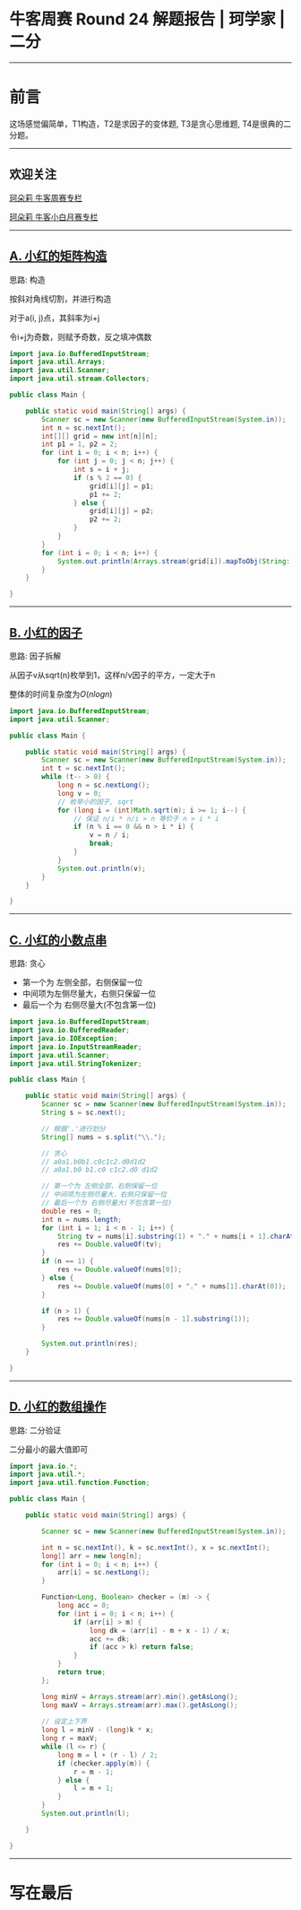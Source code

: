 
# 牛客周赛 Round 24 解题报告 | 珂学家 | 二分

---
# 前言

这场感觉偏简单，T1构造，T2是求因子的变体题, T3是贪心思维题, T4是很典的二分题。

---

## 欢迎关注

[珂朵莉 牛客周赛专栏](https://www.nowcoder.com/issue/tutorial?zhuanlanId=09oWoj)

[珂朵莉 牛客小白月赛专栏](https://www.nowcoder.com/issue/tutorial?zhuanlanId=0pyBbm)

---

## [A. 小红的矩阵构造](https://ac.nowcoder.com/acm/contest/71993/A)

思路: 构造

按斜对角线切割，并进行构造

对于a(i, j)点，其斜率为i+j

令i+j为奇数，则赋予奇数，反之填冲偶数

```java
import java.io.BufferedInputStream;
import java.util.Arrays;
import java.util.Scanner;
import java.util.stream.Collectors;

public class Main {

    public static void main(String[] args) {
        Scanner sc = new Scanner(new BufferedInputStream(System.in));
        int n = sc.nextInt();
        int[][] grid = new int[n][n];
        int p1 = 1, p2 = 2;
        for (int i = 0; i < n; i++) {
            for (int j = 0; j < n; j++) {
                int s = i + j;
                if (s % 2 == 0) {
                    grid[i][j] = p1;
                    p1 += 2;
                } else {
                    grid[i][j] = p2;
                    p2 += 2;
                }
            }
        }
        for (int i = 0; i < n; i++) {
            System.out.println(Arrays.stream(grid[i]).mapToObj(String::valueOf).collect(Collectors.joining(" ")));
        }
    }

}
```

---
## [B. 小红的因子](https://ac.nowcoder.com/acm/contest/71993/B)

思路: 因子拆解

从因子v从sqrt(n)枚举到1，这样n/v因子的平方，一定大于n

整体的时间复杂度为$O(nlogn)$

```java
import java.io.BufferedInputStream;
import java.util.Scanner;

public class Main {

    public static void main(String[] args) {
        Scanner sc = new Scanner(new BufferedInputStream(System.in));
        int t = sc.nextInt();
        while (t-- > 0) {
            long n = sc.nextLong();
            long v = 0;
            // 枚举小的因子, sqrt
            for (long i = (int)Math.sqrt(n); i >= 1; i--) {
                // 保证 n/i * n/i > n 等价于 n > i * i
                if (n % i == 0 && n > i * i) {
                    v = n / i;
                    break;
                }
            }
            System.out.println(v);
        }
    }

}
```
---

## [C. 小红的小数点串](https://ac.nowcoder.com/acm/contest/71993/C)

思路: 贪心

- 第一个为 左侧全部，右侧保留一位
- 中间项为左侧尽量大，右侧只保留一位
- 最后一个为 右侧尽量大(不包含第一位)

```java
import java.io.BufferedInputStream;
import java.io.BufferedReader;
import java.io.IOException;
import java.io.InputStreamReader;
import java.util.Scanner;
import java.util.StringTokenizer;

public class Main {

    public static void main(String[] args) {
        Scanner sc = new Scanner(new BufferedInputStream(System.in));
        String s = sc.next();

        // 根据'.'进行划分
        String[] nums = s.split("\\.");

        // 贪心
        // a0a1.b0b1.c0c1c2.d0d1d2
        // a0a1.b0 b1.c0 c1c2.d0 d1d2

        // 第一个为 左侧全部，右侧保留一位
        // 中间项为左侧尽量大，右侧只保留一位
        // 最后一个为 右侧尽量大(不包含第一位)
        double res = 0;
        int n = nums.length;
        for (int i = 1; i < n - 1; i++) {
            String tv = nums[i].substring(1) + "." + nums[i + 1].charAt(0);
            res += Double.valueOf(tv);
        }
        if (n == 1) {
            res += Double.valueOf(nums[0]);
        } else {
            res += Double.valueOf(nums[0] + "." + nums[1].charAt(0));
        }

        if (n > 1) {
            res += Double.valueOf(nums[n - 1].substring(1));
        }

        System.out.println(res);
    }

}
```
---

## [D. 小红的数组操作](https://ac.nowcoder.com/acm/contest/71993/D)

思路: 二分验证

二分最小的最大值即可

```java
import java.io.*;
import java.util.*;
import java.util.function.Function;

public class Main {

    public static void main(String[] args) {

        Scanner sc = new Scanner(new BufferedInputStream(System.in));

        int n = sc.nextInt(), k = sc.nextInt(), x = sc.nextInt();
        long[] arr = new long[n];
        for (int i = 0; i < n; i++) {
            arr[i] = sc.nextLong();
        }

        Function<Long, Boolean> checker = (m) -> {
            long acc = 0;
            for (int i = 0; i < n; i++) {
                if (arr[i] > m) {
                    long dk = (arr[i] - m + x - 1) / x;
                    acc += dk;
                    if (acc > k) return false;
                }
            }
            return true;
        };

        long minV = Arrays.stream(arr).min().getAsLong();
        long maxV = Arrays.stream(arr).max().getAsLong();
        
        // 设定上下界
        long l = minV - (long)k * x;
        long r = maxV;
        while (l <= r) {
            long m = l + (r - l) / 2;
            if (checker.apply(m)) {
                r = m - 1;
            } else {
                l = m + 1;
            }
        }
        System.out.println(l);

    }

}
```
---

# 写在最后

